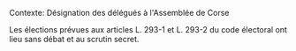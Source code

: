 Contexte: Désignation des délégués à l'Assemblée de Corse

Les élections prévues aux articles L. 293-1 et L. 293-2 du code électoral ont lieu sans débat et au scrutin secret.